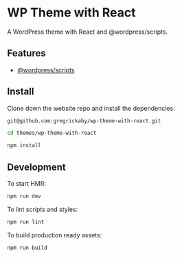 # WP Theme with React

A WordPress theme with React and @wordpress/scripts.

## Features

-   [@wordpress/scripts](https://github.com/WordPress/gutenberg/tree/master/packages/scripts)

## Install

Clone down the website repo and install the dependencies:

```bash
git@github.com:gregrickaby/wp-theme-with-react.git
```

```bash
cd themes/wp-theme-with-react
```

```bash
npm install
```

## Development

To start HMR:

```bash
npm run dev
```

To lint scripts and styles:

```bash
npm run lint
```

To build production ready assets:

```bash
npm run build
```
